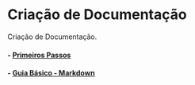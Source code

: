 # Criação de Documentação

Criação de Documentação.

#### - [Primeiros Passos](./howtodo/criacao_de_documentacao/primeiros_passos.md)

#### - [Guia Básico - Markdown](./howtodo/criacao_de_documentacao/guia_basico.md)
